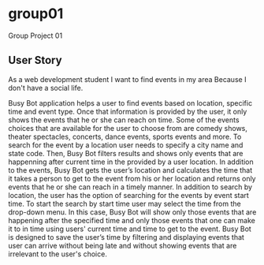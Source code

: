 # group01
Group Project 01

 ## User Story
 As a web development student
 I want to find events in my area
 Because I don't have a social life.

Busy Bot application helps a user to find events based on location, specific time and event type. Once that information is provided by the user, it only shows the events that he or she can reach on time. Some of the events choices that are available for the user to choose from are comedy shows, theater spectacles, concerts, dance events, sports events and more. To search for the event by a location user needs to specify a city name and state code. Then, Busy Bot filters results and shows only events that are happenning after current time in the provided by a user location. In addition to the events, Busy Bot gets the user’s location and calculates the time that it takes a person to get to the event from his or her location and returns only events that he or she can reach in a timely manner. In addition to search by location, the user has the option of searching for the events by event start time. To start the search by start time user may select the time from the drop-down menu. In this case, Busy Bot will show only those events that are happening after the specified time and only those events that one can make it to in time using users' current time and time to get to the event.  Busy Bot is designed to save the user’s time by filtering and displaying events that user can arrive without being late and without showing events that are irrelevant to the user's choice.     
